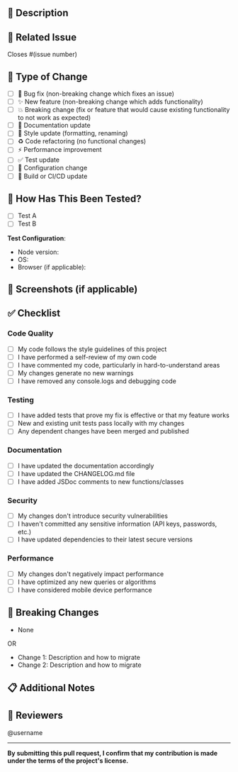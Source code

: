 ## 📝 Description

<!-- Provide a brief description of the changes in this PR -->

## 🔗 Related Issue

<!-- Link to the issue this PR addresses -->
Closes #(issue number)

## 🎯 Type of Change

<!-- Please delete options that are not relevant -->

- [ ] 🐛 Bug fix (non-breaking change which fixes an issue)
- [ ] ✨ New feature (non-breaking change which adds functionality)
- [ ] 💥 Breaking change (fix or feature that would cause existing functionality to not work as expected)
- [ ] 📝 Documentation update
- [ ] 🎨 Style update (formatting, renaming)
- [ ] ♻️ Code refactoring (no functional changes)
- [ ] ⚡ Performance improvement
- [ ] ✅ Test update
- [ ] 🔧 Configuration change
- [ ] 🔨 Build or CI/CD update

## 🧪 How Has This Been Tested?

<!-- Describe the tests you ran to verify your changes -->

- [ ] Test A
- [ ] Test B

**Test Configuration**:
- Node version:
- OS:
- Browser (if applicable):

## 📸 Screenshots (if applicable)

<!-- Add screenshots to demonstrate visual changes -->

## ✅ Checklist

<!-- Please check all applicable boxes -->

### Code Quality
- [ ] My code follows the style guidelines of this project
- [ ] I have performed a self-review of my own code
- [ ] I have commented my code, particularly in hard-to-understand areas
- [ ] My changes generate no new warnings
- [ ] I have removed any console.logs and debugging code

### Testing
- [ ] I have added tests that prove my fix is effective or that my feature works
- [ ] New and existing unit tests pass locally with my changes
- [ ] Any dependent changes have been merged and published

### Documentation
- [ ] I have updated the documentation accordingly
- [ ] I have updated the CHANGELOG.md file
- [ ] I have added JSDoc comments to new functions/classes

### Security
- [ ] My changes don't introduce security vulnerabilities
- [ ] I haven't committed any sensitive information (API keys, passwords, etc.)
- [ ] I have updated dependencies to their latest secure versions

### Performance
- [ ] My changes don't negatively impact performance
- [ ] I have optimized any new queries or algorithms
- [ ] I have considered mobile device performance

## 🔄 Breaking Changes

<!-- If this PR includes breaking changes, list them here with migration guide -->

- None

OR

- Change 1: Description and how to migrate
- Change 2: Description and how to migrate

## 📋 Additional Notes

<!-- Any additional information or context about the PR -->

## 👀 Reviewers

<!-- Tag specific people if needed -->
@username

---

**By submitting this pull request, I confirm that my contribution is made under the terms of the project's license.**

